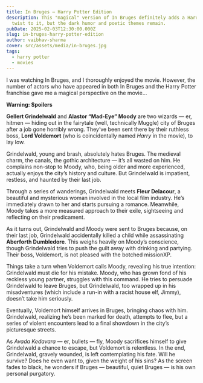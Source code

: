 ```yaml
---
title: In Bruges — Harry Potter Edition
description: This "magical" version of In Bruges definitely adds a Harry Potter
  twist to it, but the dark humor and poetic themes remain.
pubDate: 2025-02-03T12:30:00.000Z
slug: in-bruges-harry-potter-edition
author: vaibhav-sharma
cover: src/assets/media/in-bruges.jpg
tags:
  - harry potter
  - movies
---
```

I was watching In Bruges, and I thoroughly enjoyed the movie. However, the number of actors who have appeared in both In Bruges and the Harry Potter franchise gave me a magical perspective on the movie...

**Warning: Spoilers**

**Gellert Grindelwald** and **Alastor “Mad-Eye” Moody** are two wizards — er, hitmen — hiding out in the fairytale (well, technically Muggle) city of Bruges after a job gone horribly wrong. They’ve been sent there by their ruthless boss, **Lord Voldemort** (who is coincidentally named *Harry* in the movie), to lay low.

Grindelwald, young and brash, absolutely hates Bruges. The medieval charm, the canals, the gothic architecture — it’s all wasted on him. He complains non-stop to Moody, who, being older and more experienced, actually enjoys the city’s history and culture. But Grindelwald is impatient, restless, and haunted by their last job.

Through a series of wanderings, Grindelwald meets **Fleur Delacour**, a beautiful and mysterious woman involved in the local film industry. He’s immediately drawn to her and starts pursuing a romance. Meanwhile, Moody takes a more measured approach to their exile, sightseeing and reflecting on their predicament.

As it turns out, Grindelwald and Moody were sent to Bruges because, on their last job, Grindelwald accidentally killed a child while assassinating **Aberforth Dumbledore**. This weighs heavily on Moody’s conscience, though Grindelwald tries to push the guilt away with drinking and partying. Their boss, Voldemort, is not pleased with the botched missionXP.

Things take a turn when Voldemort calls Moody, revealing his true intention: Grindelwald must die for his mistake. Moody, who has grown fond of his reckless young partner, struggles with this command. He tries to persuade Grindelwald to leave Bruges, but Grindelwald, too wrapped up in his misadventures (which include a run-in with a racist house elf, Jimmy), doesn’t take him seriously.

Eventually, Voldemort himself arrives in Bruges, bringing chaos with him. Grindelwald, realizing he’s been marked for death, attempts to flee, but a series of violent encounters lead to a final showdown in the city’s picturesque streets.

As *Avada Kedavara* — er, bullets — fly, Moody sacrifices himself to give Grindelwald a chance to escape, but Voldemort is relentless. In the end, Grindelwald, gravely wounded, is left contemplating his fate. Will he survive? Does he even want to, given the weight of his sins? As the screen fades to black, he wonders if Bruges — beautiful, quiet Bruges — is his own personal purgatory.
